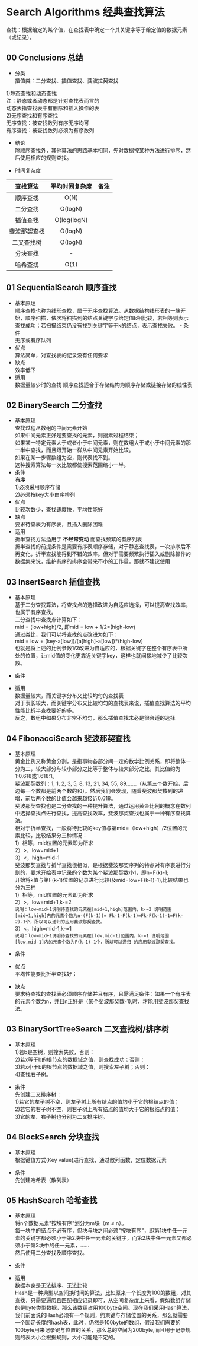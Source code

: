 # Search Algorithms 经典查找算法  
查找：根据给定的某个值，在查找表中确定一个其关键字等于给定值的数据元素（或记录）。

## 00 Conclusions 总结

- 分类  
插值类：二分查找、插值查找、斐波拉契查找  

1)静态查找和动态查找  
  注：静态或者动态都是针对查找表而言的  
  动态表指查找表中有删除和插入操作的表  
2)无序查找和有序查找  
  无序查找：被查找数列有序无序均可  
  有序查找：被查找数列必须为有序数列  

- 结论  
除顺序查找外，其他算法的思路基本相同，先对数据按某种方法进行排序，然后使用相应的规则查找。  


- 时间复杂度  

|   查找算法    |平均时间复杂度|   备注  |  
|:-----------:|:----------:|:-------|  
|   顺序查找    | O(N)      |         |  
|   二分查找    | O(logN)      |         |  
|   插值查找    | O(log(logN)      |         |  
| 斐波那契查找   | O(logN)      |         |  
|   二叉查找树  | O(logN)      |         |  
|   分块查找    |  -       |         |  
|   哈希查找    | O(1)      |         |  



## 01 SequentialSearch 顺序查找
- 基本原理  
顺序查找也称为线形查找，属于无序查找算法。从数据结构线形表的一端开始，顺序扫描，依次将扫描到的结点关键字与给定值k相比较，若相等则表示查找成功；若扫描结束仍没有找到关键字等于k的结点，表示查找失败。  - 条件  
无序或有序队列
- 优点  
算法简单，对查找表的记录没有任何要求
- 缺点  
效率低下
- 适用  
数据量较少时的查找
顺序查找适合于存储结构为顺序存储或链接存储的线性表

## 02 BinarySearch 二分查找
- 基本原理  
查找过程从数组的中间元素开始  
如果中间元素正好是要查找的元素，则搜素过程结束；  
如果某一特定元素大于或者小于中间元素，则在数组大于或小于中间元素的那一半中查找，而且跟开始一样从中间元素开始比较。  
如果在某一步骤数组为空，则代表找不到。  
这种搜索算法每一次比较都使搜索范围缩小一半。
- 条件  
**有序**   
1)必须采用顺序存储  
2)必须按key大小由序排列 
- 优点  
比较次数少，查找速度快，平均性能好
- 缺点  
要求待查表为有序表，且插入删除困难
- 适用  
折半查找方法适用于 **不经常变动** 而查找频繁的有序列表  
折半查找的前提条件是需要有序表顺序存储，对于静态查找表，一次排序后不再变化，折半查找能得到不错的效率。但对于需要频繁执行插入或删除操作的数据集来说，维护有序的排序会带来不小的工作量，那就不建议使用  

## 03 InsertSearch 插值查找  
- 基本原理    
基于二分查找算法，将查找点的选择改进为自适应选择，可以提高查找效率，也属于有序查找。  
二分查找中查找点计算如下：  
mid = (low+high)/2, 即mid = low + 1/2*(high-low)  
通过类比，我们可以将查找的点改进为如下：  
mid = low + (key-a[low])/(a[high]-a[low])*(high-low)    
也就是将上述的比例参数1/2改进为自适应的，根据关键字在整个有序表中所处的位置，让mid值的变化更靠近关键字key，这样也就间接地减少了比较次数。  
- 条件  

- 适用  
数据量较大，而关键字分布又比较均匀的查找表  
对于表长较大，而关键字分布又比较均匀的查找表来说，插值查找算法的平均性能比折半查找要好的多。  
反之，数组中如果分布非常不均匀，那么插值查找未必是很合适的选择

## 04 FibonacciSearch 斐波那契查找  
- 基本原理  
黄金比例又称黄金分割，是指事物各部分间一定的数学比例关系，即将整体一分为二，较大部分与较小部分之比等于整体与较大部分之比，其比值约为1:0.618或1.618:1。  
斐波那契数列：1, 1, 2, 3, 5, 8, 13, 21, 34, 55, 89…….（从第三个数开始，后边每一个数都是前两个数的和）。然后我们会发现，随着斐波那契数列的递增，前后两个数的比值会越来越接近0.618。  
斐波那契查找也是二分查找的一种提升算法，通过运用黄金比例的概念在数列中选择查找点进行查找，提高查找效率，斐波那契查找也属于一种有序查找算法。  
相对于折半查找，一般将待比较的key值与第mid=（low+high）/2位置的元素比较，比较结果分三种情况：  
1）相等，mid位置的元素即为所求  
2）>，low=mid+1  
3）<，high=mid-1  
斐波那契查找与折半查找很相似，是根据斐波那契序列的特点对有序表进行分割的，要求开始表中记录的个数为某个斐波那契数小1，即n=F(k)-1;  
开始将k值与第F(k-1)位置的记录进行比较(及mid=low+F(k-1)-1),比较结果也分为三种  
1）相等，mid位置的元素即为所求  
2）>，low=mid+1,k-=2  
```说明：low=mid+1说明待查找的元素在[mid+1,high]范围内，k-=2 说明范围[mid+1,high]内的元素个数为n-(F(k-1))= Fk-1-F(k-1)=Fk-F(k-1)-1=F(k-2)-1个，所以可以递归的应用斐波那契查找。```  
3）<，high=mid-1,k-=1  
```说明：low=mid+1说明待查找的元素在[low,mid-1]范围内，k-=1 说明范围[low,mid-1]内的元素个数为F(k-1)-1个，所以可以递归 的应用斐波那契查找。```
- 条件  

- 优点  
  平均性能要比折半查找好；  
- 缺点   
要求待查找的查找表必须顺序存储并且有序，且需满足条件：如果一个有序表的元素个数为n，并且n正好是（某个斐波那契数-1),时，才能用斐波那契查找法。

## 03 BinarySortTreeSearch 二叉查找树/排序树
- 基本原理  
1)若b是空树，则搜索失败，否则：  
2)若x等于b的根节点的数据域之值，则查找成功；否则：  
3)若x小于b的根节点的数据域之值，则搜索左子树；否则：  
4)查找右子树。  

- 条件  
  先创建二叉排序树：   
1)若它的左子树不空，则左子树上所有结点的值均小于它的根结点的值；  
2)若它的右子树不空，则右子树上所有结点的值均大于它的根结点的值；  
3)它的左、右子树也分别为二叉排序树。

## 04 BlockSearch 分块查找
- 基本原理  
根据键值方式(Key value)进行查找，通过散列函数，定位数据元素  

- 条件  
先创建哈希表（散列表）  

## 05 HashSearch 哈希查找  
- 基本原理  
将n个数据元素"按块有序"划分为m块（m ≤ n）。   
每一块中的结点不必有序，但块与块之间必须"按块有序"，即第1块中任一元素的关键字都必须小于第2块中任一元素的关键字，而第2块中任一元素又都必须小于第3块中的任一元素，……  
然后使用二分查找及顺序查找。

- 条件  

- 适用  
数据本身是无法排序、无法比较  
Hash是一种典型以空间换时间的算法，比如原来一个长度为100的数组，对其查找，只需要遍历且匹配相应记录即可，从空间复杂度上来看，假如数组存储的是byte类型数据，那么该数组占用100byte空间。现在我们采用Hash算法，我们前面说的Hash必须有一个规则，约束键与存储位置的关系，那么就需要一个固定长度的hash表，此时，仍然是100byte的数组，假设我们需要的100byte用来记录键与位置的关系，那么总的空间为200byte,而且用于记录规则的表大小会根据规则，大小可能是不定的。


